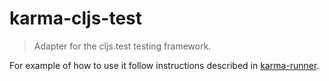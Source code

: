 # karma-cljs-test

> Adapter for the cljs.test testing framework.

For example of how to use it follow instructions described in [karma-runner](https://github.com/honzabrecka/karma-reporter).
